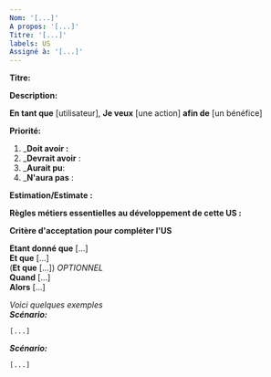 ```yaml
---
Nom: '[...]'
A propos: '[...]'
Titre: '[...]'
labels: US
Assigné à: '[...]'
---
```


**Titre:**


**Description:**

**En tant que** [utilisateur], **Je veux** [une action] **afin de** [un bénéfice]


**Priorité:** 

  1. _**Doit avoir :** 
  2. _**Devrait avoir** : 
  3. _**Aurait pu**: 
  4. _**N'aura pas** :
  
  
**Estimation/Estimate :** 

**Règles métiers essentielles au développement de cette US :**

  
**Critère d'acceptation pour compléter l'US**

**Etant donné que** [...]<br>
**Et que** [...]<br>
(**Et que** [...]) *OPTIONNEL*<br>
**Quand** [...]<br>
**Alors** [...]<br>
  
_Voici quelques exemples_<br>
_**Scénario:**_
```
[...]
```

_**Scénario:**_<br>
``` 
[...]
```

